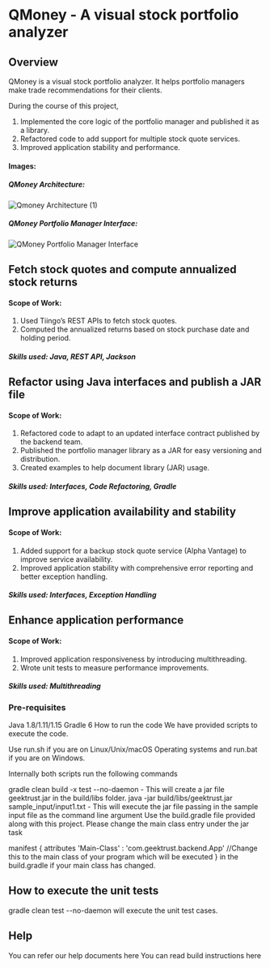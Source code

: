 # QMoney -  A visual stock portfolio analyzer
## Overview

QMoney is a visual stock portfolio analyzer. It helps portfolio managers make trade recommendations for their clients.

During the course of this project,

1. Implemented the core logic of the portfolio manager and published it as a library.
2. Refactored code to add support for multiple stock quote services.
3. Improved application stability and performance.


#### Images:

##### QMoney Architecture:

![Qmoney Architecture (1)](https://user-images.githubusercontent.com/55679683/201857717-193f8183-28a8-4727-9213-431bc109f2f8.png)

##### QMoney Portfolio Manager Interface:

![QMoney Portfolio Manager Interface](https://user-images.githubusercontent.com/55679683/201858050-2e077355-f4fe-4d57-9c6f-f6beb9cd64cf.png)


## Fetch stock quotes and compute annualized stock returns
#### Scope of Work:

1. Used Tiingo’s REST APIs to fetch stock quotes.
2. Computed the annualized returns based on stock purchase date and holding period.

##### Skills used: Java, REST API, Jackson

## Refactor using Java interfaces and publish a JAR file
#### Scope of Work:

1. Refactored code to adapt to an updated interface contract published by the backend team.
2. Published the portfolio manager library as a JAR for easy versioning and distribution.
3. Created examples to help document library (JAR) usage.

##### Skills used: Interfaces, Code Refactoring, Gradle

## Improve application availability and stability
#### Scope of Work:

1. Added support for a backup stock quote service (Alpha Vantage) to improve service availability.
2. Improved application stability with comprehensive error reporting and better exception handling.

##### Skills used: Interfaces, Exception Handling

## Enhance application performance
#### Scope of Work:

1. Improved application responsiveness by introducing multithreading.
2. Wrote unit tests to measure performance improvements.

##### Skills used: Multithreading

### Pre-requisites
Java 1.8/1.11/1.15
Gradle 6
How to run the code
We have provided scripts to execute the code.

Use run.sh if you are on Linux/Unix/macOS Operating systems and run.bat if you are on Windows.

Internally both scripts run the following commands

gradle clean build -x test --no-daemon - This will create a jar file geektrust.jar in the build/libs folder.
java -jar build/libs/geektrust.jar sample_input/input1.txt - This will execute the jar file passing in the sample input file as the command line argument
Use the build.gradle file provided along with this project. Please change the main class entry under the jar task

 manifest {
        attributes 'Main-Class' : 'com.geektrust.backend.App' //Change this to the main class of your program which will be executed
    }
in the build.gradle if your main class has changed.

## How to execute the unit tests
gradle clean test --no-daemon will execute the unit test cases.

## Help
You can refer our help documents here You can read build instructions here





                                                

